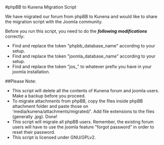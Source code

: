 #phpBB to Kunena Migration Script

We have migrated our forum from phpBB to Kunena and would like to share the migration script with the Joomla community.

Before you run this script, you need to do the ***following modifications*** correctly:

* Find and replace the token "phpbb_database_name" according to your setup.
* Find and replace the token "joomla_database_name"  according to your setup.
* Find and replace the token "jos_" to whatever prefix you have in your joomla installation.
 
##Please Note:
* This script will delete all the contents of Kunena forum and joomla users. Make a backup before you proceed.
* To migrate attachments from phpBB, copy the files inside phpBB attachment folder and paste those on 'media/kunena/attachments/migrated/'. Add file extensions to the files (generally .jpg). Done!
* This script will migrate all phpBB users. Remember, the existing forum users will have to use the joomla feature "forgot password" in order to reset their password.
* This script is licensed under GNU/GPLv2.
